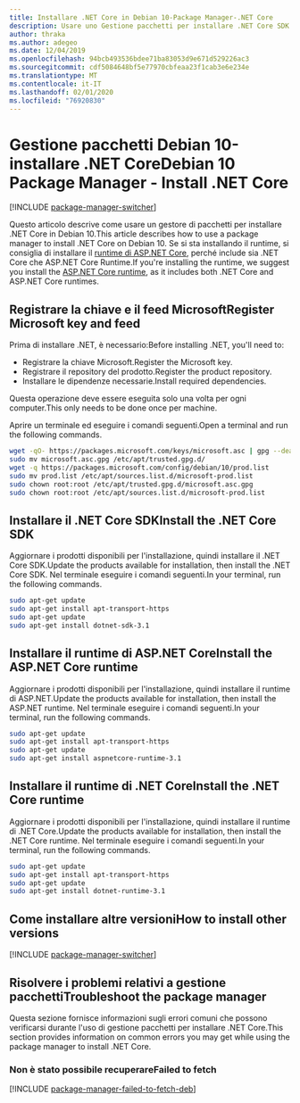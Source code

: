 ```yaml
---
title: Installare .NET Core in Debian 10-Package Manager-.NET Core
description: Usare uno Gestione pacchetti per installare .NET Core SDK e Runtime in Debian 10.
author: thraka
ms.author: adegeo
ms.date: 12/04/2019
ms.openlocfilehash: 94bcb493536bdee71ba83053d9e671d529226ac3
ms.sourcegitcommit: cdf5084648bf5e77970cbfeaa23f1cab3e6e234e
ms.translationtype: MT
ms.contentlocale: it-IT
ms.lasthandoff: 02/01/2020
ms.locfileid: "76920830"
---
```

# <a name="debian-10-package-manager---install-net-core"></a><span data-ttu-id="59eb4-103">Gestione pacchetti Debian 10-installare .NET Core</span><span class="sxs-lookup"><span data-stu-id="59eb4-103">Debian 10 Package Manager - Install .NET Core</span></span>

[!INCLUDE [package-manager-switcher](./includes/package-manager-switcher.md)]

<span data-ttu-id="59eb4-104">Questo articolo descrive come usare un gestore di pacchetti per installare .NET Core in Debian 10.</span><span class="sxs-lookup"><span data-stu-id="59eb4-104">This article describes how to use a package manager to install .NET Core on Debian 10.</span></span> <span data-ttu-id="59eb4-105">Se si sta installando il runtime, si consiglia di installare il [runtime di ASP.NET Core](#install-the-aspnet-core-runtime), perché include sia .NET Core che ASP.NET Core Runtime.</span><span class="sxs-lookup"><span data-stu-id="59eb4-105">If you're installing the runtime, we suggest you install the [ASP.NET Core runtime](#install-the-aspnet-core-runtime), as it includes both .NET Core and ASP.NET Core runtimes.</span></span>

## <a name="register-microsoft-key-and-feed"></a><span data-ttu-id="59eb4-106">Registrare la chiave e il feed Microsoft</span><span class="sxs-lookup"><span data-stu-id="59eb4-106">Register Microsoft key and feed</span></span>

<span data-ttu-id="59eb4-107">Prima di installare .NET, è necessario:</span><span class="sxs-lookup"><span data-stu-id="59eb4-107">Before installing .NET, you'll need to:</span></span>

- <span data-ttu-id="59eb4-108">Registrare la chiave Microsoft.</span><span class="sxs-lookup"><span data-stu-id="59eb4-108">Register the Microsoft key.</span></span>
- <span data-ttu-id="59eb4-109">Registrare il repository del prodotto.</span><span class="sxs-lookup"><span data-stu-id="59eb4-109">Register the product repository.</span></span>
- <span data-ttu-id="59eb4-110">Installare le dipendenze necessarie.</span><span class="sxs-lookup"><span data-stu-id="59eb4-110">Install required dependencies.</span></span>

<span data-ttu-id="59eb4-111">Questa operazione deve essere eseguita solo una volta per ogni computer.</span><span class="sxs-lookup"><span data-stu-id="59eb4-111">This only needs to be done once per machine.</span></span>

<span data-ttu-id="59eb4-112">Aprire un terminale ed eseguire i comandi seguenti.</span><span class="sxs-lookup"><span data-stu-id="59eb4-112">Open a terminal and run the following commands.</span></span>

```bash
wget -qO- https://packages.microsoft.com/keys/microsoft.asc | gpg --dearmor > microsoft.asc.gpg
sudo mv microsoft.asc.gpg /etc/apt/trusted.gpg.d/
wget -q https://packages.microsoft.com/config/debian/10/prod.list
sudo mv prod.list /etc/apt/sources.list.d/microsoft-prod.list
sudo chown root:root /etc/apt/trusted.gpg.d/microsoft.asc.gpg
sudo chown root:root /etc/apt/sources.list.d/microsoft-prod.list
```

## <a name="install-the-net-core-sdk"></a><span data-ttu-id="59eb4-113">Installare il .NET Core SDK</span><span class="sxs-lookup"><span data-stu-id="59eb4-113">Install the .NET Core SDK</span></span>

<span data-ttu-id="59eb4-114">Aggiornare i prodotti disponibili per l'installazione, quindi installare il .NET Core SDK.</span><span class="sxs-lookup"><span data-stu-id="59eb4-114">Update the products available for installation, then install the .NET Core SDK.</span></span> <span data-ttu-id="59eb4-115">Nel terminale eseguire i comandi seguenti.</span><span class="sxs-lookup"><span data-stu-id="59eb4-115">In your terminal, run the following commands.</span></span>

```bash
sudo apt-get update
sudo apt-get install apt-transport-https
sudo apt-get update
sudo apt-get install dotnet-sdk-3.1
```

## <a name="install-the-aspnet-core-runtime"></a><span data-ttu-id="59eb4-116">Installare il runtime di ASP.NET Core</span><span class="sxs-lookup"><span data-stu-id="59eb4-116">Install the ASP.NET Core runtime</span></span>

<span data-ttu-id="59eb4-117">Aggiornare i prodotti disponibili per l'installazione, quindi installare il runtime di ASP.NET.</span><span class="sxs-lookup"><span data-stu-id="59eb4-117">Update the products available for installation, then install the ASP.NET runtime.</span></span> <span data-ttu-id="59eb4-118">Nel terminale eseguire i comandi seguenti.</span><span class="sxs-lookup"><span data-stu-id="59eb4-118">In your terminal, run the following commands.</span></span>

```bash
sudo apt-get update
sudo apt-get install apt-transport-https
sudo apt-get update
sudo apt-get install aspnetcore-runtime-3.1
```

## <a name="install-the-net-core-runtime"></a><span data-ttu-id="59eb4-119">Installare il runtime di .NET Core</span><span class="sxs-lookup"><span data-stu-id="59eb4-119">Install the .NET Core runtime</span></span>

<span data-ttu-id="59eb4-120">Aggiornare i prodotti disponibili per l'installazione, quindi installare il runtime di .NET Core.</span><span class="sxs-lookup"><span data-stu-id="59eb4-120">Update the products available for installation, then install the .NET Core runtime.</span></span> <span data-ttu-id="59eb4-121">Nel terminale eseguire i comandi seguenti.</span><span class="sxs-lookup"><span data-stu-id="59eb4-121">In your terminal, run the following commands.</span></span>

```bash
sudo apt-get update
sudo apt-get install apt-transport-https
sudo apt-get update
sudo apt-get install dotnet-runtime-3.1
```

## <a name="how-to-install-other-versions"></a><span data-ttu-id="59eb4-122">Come installare altre versioni</span><span class="sxs-lookup"><span data-stu-id="59eb4-122">How to install other versions</span></span>

[!INCLUDE [package-manager-switcher](./includes/package-manager-heading-hack-pkgname.md)]

## <a name="troubleshoot-the-package-manager"></a><span data-ttu-id="59eb4-123">Risolvere i problemi relativi a gestione pacchetti</span><span class="sxs-lookup"><span data-stu-id="59eb4-123">Troubleshoot the package manager</span></span>

<span data-ttu-id="59eb4-124">Questa sezione fornisce informazioni sugli errori comuni che possono verificarsi durante l'uso di gestione pacchetti per installare .NET Core.</span><span class="sxs-lookup"><span data-stu-id="59eb4-124">This section provides information on common errors you may get while using the package manager to install .NET Core.</span></span>

### <a name="failed-to-fetch"></a><span data-ttu-id="59eb4-125">Non è stato possibile recuperare</span><span class="sxs-lookup"><span data-stu-id="59eb4-125">Failed to fetch</span></span>

[!INCLUDE [package-manager-failed-to-fetch-deb](includes/package-manager-failed-to-fetch-deb.md)]
